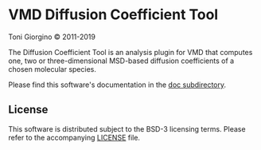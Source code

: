 VMD Diffusion Coefficient Tool
================================

Toni Giorgino © 2011-2019

The Diffusion Coefficient Tool is an analysis plugin for VMD that
computes one, two or three-dimensional MSD-based diffusion
coefficients of a chosen molecular species.

Please find this software's documentation in the [doc subdirectory](doc).

License
-------

This software is distributed subject to the BSD-3 licensing terms.
Please refer to the accompanying [LICENSE](LICENSE) file. 
